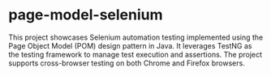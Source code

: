 # page-model-selenium
This project showcases Selenium automation testing implemented using the Page Object Model (POM) design pattern in Java. It leverages TestNG as the testing framework to manage test execution and assertions. The project supports cross-browser testing on both Chrome and Firefox browsers.
